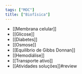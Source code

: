 ```yaml
---
tags: ["MOC"]
title: ["Biofísica"]
---
```

+ [[Membrana celular]]
+ [[Glicose]]
+ [[Diabetes]]
+ [[Osmose]]
+ [[Equilíbrio de Gibbs Donnan]]
+ [[Hemodiálise]]
+ [[Transporte ativo]]
+ [[Atividades soluções]]#review 
